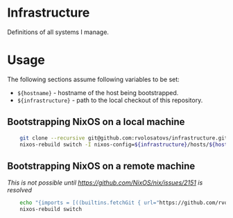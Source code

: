# Infrastructure
Definitions of all systems I manage.

# Usage
The following sections assume following variables to be set:
- `${hostname}` - hostname of the host being bootstrapped.
- `${infrastructure}` - path to the local checkout of this repository.

## Bootstrapping NixOS on a local machine
```sh
    git clone --recursive git@github.com:rvolosatovs/infrastructure.git ${infrastructure}
    nixos-rebuild switch -I nixos-config=${infrastructure}/hosts/${hostname}/configuration.nix -I ${infrastructure}/vendor
```

## Bootstrapping NixOS on a remote machine
_This is not possible until https://github.com/NixOS/nix/issues/2151 is resolved_
```sh
    echo "{imports = [((builtins.fetchGit { url="https://github.com/rvolosatovs/infrastructure.git"; fetchSubmodules = true;}) + "/hosts/${hostname}/configuration.nix")];}" > /etc/nixos/configuration.nix
    nixos-rebuild switch
```
